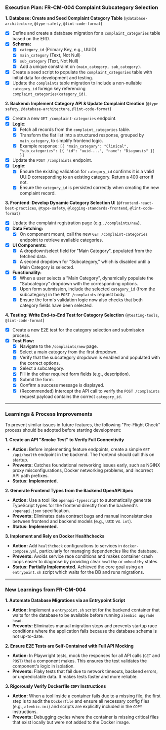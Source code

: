### Execution Plan: FR-CM-004 Complaint Subcategory Selection

**1. Database: Create and Seed Complaint Category Table** (`@database-architecture`, `@type-safety`, `@lint-code-format`)
- [x] Define and create a database migration for a `complaint_categories` table based on the ERD.
- [x] **Schema:**
    - [x] `category_id` (Primary Key, e.g., UUID)
    - [x] `main_category` (Text, Not Null)
    - [x] `sub_category` (Text, Not Null)
    - [x] Add a unique constraint on `(main_category, sub_category)`.
- [x] Create a seed script to populate the `complaint_categories` table with initial data for development and testing.
- [x] Update the `complaints` table migration to include a non-nullable `category_id` foreign key referencing `complaint_categories(category_id)`.

**2. Backend: Implement Category API & Update Complaint Creation** (`@type-safety`, `@database-architecture`, `@lint-code-format`)
- [x] Create a new `GET /complaint-categories` endpoint.
- [x] **Logic:**
    - [x] Fetch all records from the `complaint_categories` table.
    - [x] Transform the flat list into a structured response, grouped by `main_category`, to simplify frontend logic.
    - [x] Example response: `[{ "main_category": "Clinical", "sub_categories": [{ "id": "uuid-...", "name": "Diagnosis" }] }]`
- [x] Update the `POST /complaints` endpoint.
- [x] **Logic:**
    - [x] Ensure the existing validation for `category_id` confirms it is a valid UUID corresponding to an existing category. Return a 400 error if not.
    - [x] Ensure the `category_id` is persisted correctly when creating the new complaint record.

**3. Frontend: Develop Dynamic Category Selection UI** (`@frontend-react-best-practices`, `@type-safety`, `@logging-standards-frontend`, `@lint-code-format`)
- [x] Update the complaint registration page (e.g., `/complaints/new`).
- [x] **Data Fetching:**
    - [x] On component mount, call the new `GET /complaint-categories` endpoint to retrieve available categories.
- [x] **UI Components:**
    - [x] A dropdown/select field for "Main Category", populated from the fetched data.
    - [x] A second dropdown for "Subcategory," which is disabled until a Main Category is selected.
- [x] **Functionality:**
    - [x] When a user selects a "Main Category", dynamically populate the "Subcategory" dropdown with the corresponding options.
    - [x] Upon form submission, include the selected `category_id` (from the subcategory) in the `POST /complaints` request body.
    - [x] Ensure the form's validation logic now also checks that both category fields have been selected.

**4. Testing: Write End-to-End Test for Category Selection** (`@testing-tools`, `@lint-code-format`)
- [x] Create a new E2E test for the category selection and submission process.
- [x] **Test Flow:**
    - [x] Navigate to the `/complaints/new` page.
    - [x] Select a main category from the first dropdown.
    - [x] Verify that the subcategory dropdown is enabled and populated with the correct options.
    - [x] Select a subcategory.
    - [x] Fill in the other required form fields (e.g., description).
    - [x] Submit the form.
    - [x] Confirm a success message is displayed.
    - [x] (Recommended) Intercept the API call to verify the `POST /complaints` request payload contains the correct `category_id`.

---

### Learnings & Process Improvements

To prevent similar issues in future features, the following "Pre-Flight Check" process should be adopted before starting development:

**1. Create an API "Smoke Test" to Verify Full Connectivity**
- **Action:** Before implementing feature endpoints, create a simple `GET /api/health` endpoint in the backend. The frontend should call this on startup.
- **Prevents:** Catches foundational networking issues early, such as NGINX proxy misconfigurations, Docker networking problems, and incorrect API path prefixes.
- **Status:** **Implemented.**

**2. Generate Frontend Types from the Backend OpenAPI Spec**
- **Action:** Use a tool like `openapi-typescript` to automatically generate TypeScript types for the frontend directly from the backend's `/openapi.json` specification.
- **Prevents:** Eliminates data contract bugs and manual inconsistencies between frontend and backend models (e.g., `UUID` vs. `int`).
- **Status:** **Implemented.**

**3. Implement and Rely on Docker Healthchecks**
- **Action:** Add `healthcheck` configurations to services in `docker-compose.yml`, particularly for managing dependencies like the database.
- **Prevents:** Avoids service race conditions and makes container crash loops easier to diagnose by providing clear `healthy` or `unhealthy` states.
- **Status:** **Partially Implemented.** Achieved the core goal using an `entrypoint.sh` script which waits for the DB and runs migrations.

---
### New Learnings from FR-CM-004

**1. Automate Database Migrations via an Entrypoint Script**
- **Action:** Implement a `entrypoint.sh` script for the backend container that waits for the database to be available before running `alembic upgrade head`.
- **Prevents:** Eliminates manual migration steps and prevents startup race conditions where the application fails because the database schema is not up-to-date.

**2. Ensure E2E Tests are Self-Contained with Full API Mocking**
- **Action:** In Playwright tests, mock the responses for all API calls (`GET` and `POST`) that a component makes. This ensures the test validates the component's logic in isolation.
- **Prevents:** Flaky tests that fail due to network timeouts, backend errors, or unpredictable data. It makes tests faster and more reliable.

**3. Rigorously Verify Dockerfile `COPY` Instructions**
- **Action:** When a tool inside a container fails due to a missing file, the first step is to audit the `Dockerfile` and ensure all necessary config files (e.g., `alembic.ini`) and scripts are explicitly included in the `COPY` instructions.
- **Prevents:** Debugging cycles where the container is missing critical files that exist locally but were not added to the Docker image. 